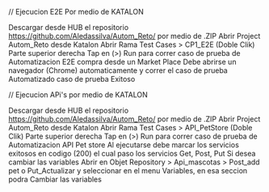 // Ejecucion E2E Por medio de KATALON

Descargar desde HUB el repositorio https://github.com/Aledassilva/Autom_Reto/ por medio de .ZIP
Abrir Project Autom_Reto desde Katalon
Abrir Rama Test Cases > CP1_E2E (Doble Clik)
Parte superior derecha Tap en (>) Run para correr caso de prueba de Automatizacion E2E compra desde un Market Place
Debe abrirse un navegador (Chrome) automaticamente y correr el caso de prueba Automatizado caso de prueba Exitoso

// Ejecucion APi's por medio de KATALON

Descargar desde HUB el repositorio https://github.com/Aledassilva/Autom_Reto/ por medio de .ZIP
Abrir Project Autom_Reto desde Katalon
Abrir Rama Test Cases > API_PetStore (Doble Clik)
Parte superior derecha Tap en (>) Run para correr caso de prueba de Automatizacion API Pet store
Al ejecutarse debe marcar los servicios exitosos en codigo (200) el cual paso los servicios Get, Post, Put
Si desea cambiar las variables Abrir en Objet Repository > Api_mascotas > Post_add pet o Put_Actualizar y seleccionar en el menu Variables, en esa seccion podra Cambiar las variables 
